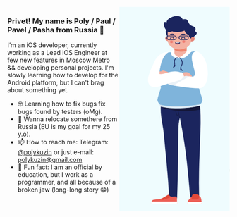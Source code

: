 <img align="right" src="https://github.com/PolyKuzin/PolyKuzin/blob/master/illustration.png" alt="Paul standing" width=250px height=465px/>

### Privet! My name is Poly / Paul / Pavel / Pasha from Russia 🥸

I’m an iOS developer, currently working as a Lead iOS Engineer at few new features in Moscow Metro && developing personal projects. I'm slowly learning how to develop for the Android platform, but I can't brag about something yet.

- 🤓  Learning how to fix bugs fix bugs found by testers (oMg).
- 💬  Wanna relocate somethere from Russia (EU is my goal for my 25 y.o).
- 📫  How to reach me: Telegram: [@polykuzin](https://t.me/polykuzin) or just e-mail: polykuzin@gmail.com
- 🚴  Fun fact: I am an official by education, but I work as a programmer, and all because of a broken jaw (long-long story 😁)
